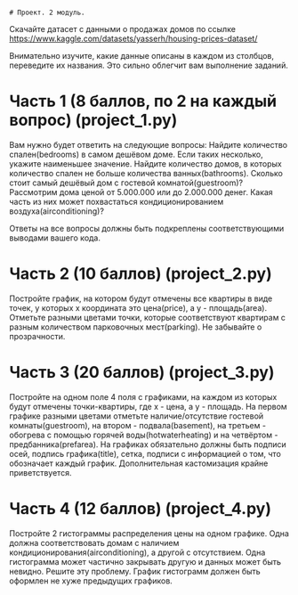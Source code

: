                                                                                                                 # Проект. 2 модуль.

Скачайте датасет с данными о продажах домов по ссылке https://www.kaggle.com/datasets/yasserh/housing-prices-dataset/

Внимательно изучите, какие данные описаны в каждом из столбцов, переведите их названия. Это сильно облегчит вам выполнение заданий.


# Часть 1 (8 баллов, по 2 на каждый вопрос) (project_1.py)

Вам нужно будет ответить на следующие вопросы:
Найдите количество спален(bedrooms) в самом дешёвом доме. Если таких несколько, укажите наименьшее значение.
Найдите количество домов, в которых количество спален не больше количества ванных(bathrooms).
Сколько стоит самый дешёвый дом с гостевой комнатой(guestroom)?
Рассмотрим дома ценой от 5.000.000 или до 2.000.000 денег. Какая часть из них может похвастаться кондиционированием воздуха(airconditioning)?

Ответы на все вопросы должны быть подкреплены соответствующими 
выводами вашего кода.



# Часть 2 (10 баллов) (project_2.py)

Постройте график, на котором будут отмечены все квартиры в виде точек, у которых x координата это цена(price), а y - площадь(area). Отметьте разными цветами точки, которые соответствуют квартирам с разным количеством парковочных мест(parking). Не забывайте о прозрачности.



# Часть 3 (20 баллов) (project_3.py)

Постройте на одном поле 4 поля с графиками, на каждом из которых будут отмечены точки-квартиры, где x - цена, а y - площадь. На первом графике разными цветами отметьте наличие/отсутствие гостевой комнаты(guestroom), на втором - подвала(basement), на третьем - обогрева с помощью горячей воды(hotwaterheating) и на четвёртом - предбанника(prefarea). 
На графиках обязательно должны быть подписи осей, подпись графика(title), сетка, подписи с информацией о том, что обозначает каждый график. Дополнительная кастомизация крайне приветствуется.


# Часть 4 (12 баллов) (project_4.py)

Постройте 2 гистограммы распределения цены на одном графике. Одна должна соответствовать домам с наличием кондиционирования(airconditioning), а другой с отсутствием. Одна гистограмма может частично закрывать другую и данных может быть невидно. Решите эту проблему. График гистограмм должен быть оформлен не хуже предыдущих графиков.
